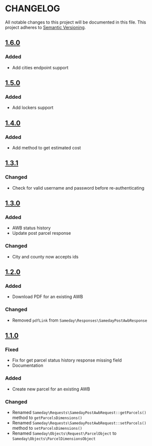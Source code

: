 # CHANGELOG

All notable changes to this project will be documented in this file.
This project adheres to [Semantic Versioning](http://semver.org/).

## [1.6.0](https://github.com/sameday-courier/php-sdk/compare/v1.5.0...v1.6.0)

### Added

- Add cities endpoint support

## [1.5.0](https://github.com/sameday-courier/php-sdk/compare/v1.4.0...v1.5.0)

### Added

- Add lockers support

## [1.4.0](https://github.com/sameday-courier/php-sdk/compare/v1.3.1...v1.4.0)

### Added

- Add method to get estimated cost

## [1.3.1](https://github.com/sameday-courier/php-sdk/compare/v1.3.0...v1.3.1)

### Changed

- Check for valid username and password before re-authenticating

## [1.3.0](https://github.com/sameday-courier/php-sdk/compare/v1.2.0...v1.3.0)

### Added

- AWB status history
- Update post parcel response

### Changed

- City and county now accepts ids

## [1.2.0](https://github.com/sameday-courier/php-sdk/compare/v1.1.0...v1.2.0)

### Added

- Download PDF for an existing AWB

### Changed

- Removed `pdfLink` from `Sameday\Responses\SamedayPostAwbResponse`

## [1.1.0](https://github.com/sameday-courier/php-sdk/compare/v1.0.0...v1.1.0)

### Fixed

- Fix for get parcel status history response missing field
- Documentation

### Added

- Create new parcel for an existing AWB

### Changed

- Renamed `Sameday\Requests\SamedayPostAwbRequest::getParcels()` method to `getParcelsDimensions()`
- Renamed `Sameday\Requests\SamedayPostAwbRequest::setParcels()` method to `setParcelsDimensions()`
- Renamed `Sameday\Objects\Request\ParcelObject` to `Sameday\Objects\ParcelDimensionsObject`
